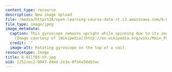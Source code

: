```yaml
---
content_type: resource
description: New image Upload
file: /media/https%3A/open-learning-course-data-rc.s3.amazonaws.com/8-01l-physics-i-classical-mechanics-fall-2005/1251cec20047d4ed2e3a0f54a58eb3ac_8-01lf05-th.jpg
file_type: image/jpeg
image_metadata:
  caption: This gyroscope remains upright while spinning due to its angular momentum.
    (Image courtesy of [Wikipedia](http://en.wikipedia.org/wiki/Main_Page).)
  credit: ''
  image-alt: Rotating gyroscope on the top of a nail.
resourcetype: Image
title: 8-01lf05-th.jpg
uid: 1251cec2-0047-d4ed-2e3a-0f54a58eb3ac
---
```

